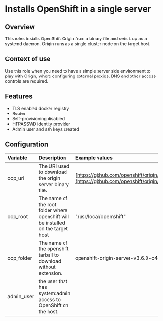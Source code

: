# Installs OpenShift in a single server

## Overview

This roles installs OpenShift Origin from a binary file and sets it up as a systemd daemon.
Origin runs as a single cluster node on the target host.

## Context of use 

Use this role when you need to have a simple server side environment to play with Origin, where configuring external proxies, DNS and other access controls are required.

## Features
- TLS enabled docker registry
- Router
- Self-provisioning disabled
- HTPASSWD identity provider 
- Admin user and ssh keys created 

## Configuration

| Variable  | Description  | Example values |   
|:---|:---|:---|
|  ocp_uri |  The URI used to download the origin server binary file. | [https://github.com/openshift/origin/releases/download/v3.6.0](https://github.com/openshift/origin/releases/tag/v3.6.0)  |   
|  ocp_root |  The name of the root folder where openshift will be installed on the target host | "/usr/local/opemshift"  |   
|  ocp_folder | The name of the openshift tarball to download without extension. | openshift-origin-server-v3.6.0-c4dd4cf-linux-64bit |
| admin_user | the user that has system:admin access to OpenShift on the host. ||

